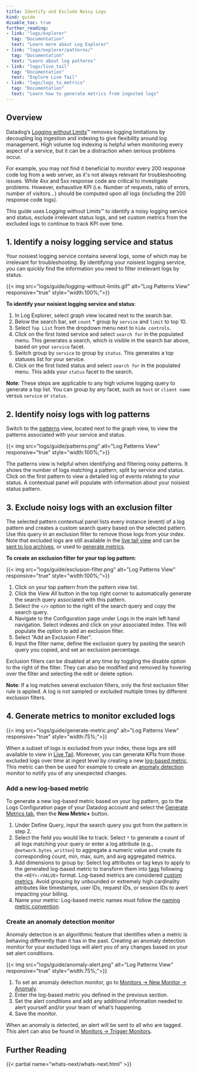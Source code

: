 ```yaml
---
title: Identify and Exclude Noisy Logs
kind: guide
disable_toc: true
further_reading:
- link: "logs/explorer"
  tag: "Documentation"
  text: "Learn more about Log Explorer"
- link: "logs/explorer/patterns/"
  tag: "Documentation"
  text: "Learn about log patterns"
- link: "logs/live_tail"
  tag: "Documentation"
  text: "Explore Live Tail"
- link: "logs/logs_to_metrics"
  tag: "Documentation"
  text: "Learn how to generate metrics from ingested logs"
---
```


## Overview

Datadog’s [Logging without Limits][1]&trade; removes logging limitations by decoupling log ingestion and indexing to give flexibility around log management. High volume log indexing is helpful when monitoring every aspect of a service, but it can be a distraction when serious problems occur.

For example, you may not find it beneficial to monitor every 200 response code log from a web server, as it's not always relevant for troubleshooting issues. While 4xx and 5xx response code are critical to investigate problems. 
However, exhaustive KPI (i.e. Number of requests, ratio of errors, number of visitors...) should be computed upon all logs (including the 200 response code logs).

This guide uses Logging without Limits&trade; to identify a noisy logging service and status, exclude irrelevant status logs, and set custom metrics from the excluded logs to continue to track KPI over time.

## 1. Identify a noisy logging service and status

Your noisiest logging service contains several logs, some of which may be irrelevant for troubleshooting. By identifying your noisiest logging service, you can quickly find the information you need to filter irrelevant logs by status.

{{< img src="logs/guide/logging-without-limits.gif" alt="Log Patterns View" responsive="true" style="width:100%;">}}

**To identify your noisiest logging service and status**:

1. In Log Explorer, select graph view located next to the search bar. 
2. Below the search bar, set `count` * group by `service` and `limit` to top 10.
3. Select `Top List` from the dropdown menu next to `hide controls`.
4. Click on the first listed service and select `search for` in the populated menu. This generates a search, which is visible in the search bar above, based on your `service` facet.
5. Switch group by `service` to group by `status`. This generates a top statuses list for your service.
6. Click on the first listed status and select `search for` in the populated menu. This adds your `status` facet to the search.

**Note**: These steps are applicable to any high volume logging query to generate a top list. You can group by any facet, such as `host` or `client name` versus `service` or `status`.

## 2. Identify noisy logs with log patterns
Switch to the [patterns][2] view, located next to the graph view, to view the patterns associated with your service and status.

{{< img src="logs/guide/patterns.png" alt="Log Patterns View" responsive="true" style="width:100%;">}}

The patterns view is helpful when identifying and filtering noisy patterns. It shows the number of logs matching a pattern, split by service and status. Click on the first pattern to view a detailed log of events relating to your status. A contextual panel will populate with information about your noisiest status pattern.

## 3. Exclude noisy logs with an exclusion filter

The selected pattern contextual panel lists every instance (event) of a log pattern and creates a custom search query based on the selected pattern. Use this query in an exclusion filter to remove those logs from your index. Note that excluded logs are still available in the [live tail view][3] and can be [sent to log archives][4], or used to [generate metrics][5].

**To create an exclusion filter for your top log pattern**:

{{< img src="logs/guide/exclusion-filter.png" alt="Log Patterns View" responsive="true" style="width:100%;">}}

1. Click on your top pattern from the pattern view list.
2. Click the *View All* button in the top right corner to automatically generate the search query associated with this pattern.
3. Select the `</>` option to the right of the search query and copy the search query.
4. Navigate to the Configuration page under Logs in the main left hand navigation. Select indexes and click on your associated index. This will populate the option to add an exclusion filter.
5. Select “Add an Exclusion Filter”.
6. Input the filter name, define the exclusion query by pasting the search query you copied, and set an exclusion percentage.

Exclusion filters can be disabled at any time by toggling the disable option to the right of the filter. They can also be modified and removed by hovering over the filter and selecting the edit or delete option.

**Note**: If a log matches several exclusion filters, only the first exclusion filter rule is applied. A log is not sampled or excluded multiple times by different exclusion filters.

## 4. Generate metrics to monitor excluded logs

{{< img src="logs/guide/generate-metric.png" alt="Log Patterns View" responsive="true" style="width:75%;">}}

When a subset of logs is excluded from your index, those logs are still available to view in [Live Tail][6]. Moreover, you can generate KPIs from those excluded logs over time at ingest level by creating a new [log-based metric][7]. This metric can then be used for example to create an [anomaly detection][8] monitor to notify you of any unexpected changes.

### Add a new log-based metric
To generate a new log-based metric based on your log pattern, go to the Logs Configuration page of your Datadog account and select the [Generate Metrics tab][9], then the **New Metric+** button.

1. Under Define Query, input the search query you got from the pattern in step 2.
2. Select the field you would like to track: Select `*` to generate a count of all logs matching your query or enter a log attribute (e.g., `@network.bytes_written`) to aggregate a numeric value and create its corresponding count, min, max, sum, and avg aggregated metrics.
3. Add dimensions to group by: Select log attributes or tag keys to apply to the generated log-based metric to transform them into [tags][10] following the `<KEY>:<VALUE>` format. Log-based metrics are considered [custom metrics][11]. Avoid grouping by unbounded or extremely high cardinality attributes like timestamps, user IDs, request IDs, or session IDs to avert impacting your billing.
4. Name your metric: Log-based metric names must follow the [naming metric convention][12].

### Create an anomaly detection monitor
Anomaly detection is an algorithmic feature that identifies when a metric is behaving differently than it has in the past. Creating an anomaly detection monitor for your excluded logs will alert you of any changes based on your set alert conditions.

{{< img src="logs/guide/anomaly-alert.png" alt="Log Patterns View" responsive="true" style="width:75%;">}}

1. To set an anomaly detection monitor, go to [Monitors -> New Monitor -> Anomaly][13].
2. Enter the log-based metric you defined in the previous section.
3. Set the alert conditions and add any additional information needed to alert yourself and/or your team of what’s happening.
4. Save the monitor.

When an anomaly is detected, an alert will be sent to all who are tagged. This alert can also be found in [Monitors -> Trigger Monitors][14].

## Further Reading

{{< partial name="whats-next/whats-next.html" >}}

[1]: /logs
[2]: /logs/explorer/patterns
[3]: /logs/live_tail
[4]: /logs/archives
[5]: /logs/logs_to_metrics
[6]: /logs/live_tail/#overview
[7]: /logs/logs_to_metrics
[8]: /monitors/monitor_types/anomaly
[9]: https://app.datadoghq.com/logs/pipelines/generate-metrics
[10]: /tagging
[11]: /developers/metrics/custom_metrics
[12]: /developers/metrics/#naming-metrics
[13]: https://app.datadoghq.com/monitors#create/anomaly
[14]: https://app.datadoghq.com/monitors/triggered
